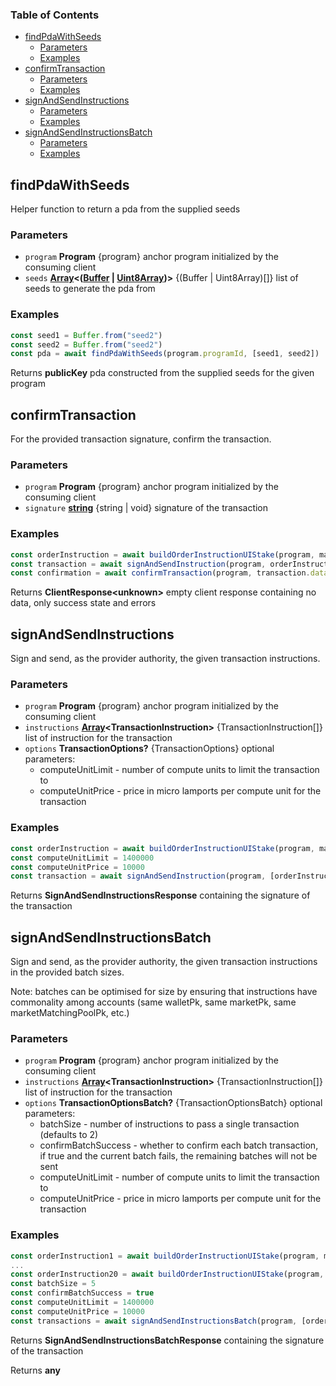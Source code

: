 <!-- Generated by documentation.js. Update this documentation by updating the source code. -->

### Table of Contents

*   [findPdaWithSeeds][1]
    *   [Parameters][2]
    *   [Examples][3]
*   [confirmTransaction][4]
    *   [Parameters][5]
    *   [Examples][6]
*   [signAndSendInstructions][7]
    *   [Parameters][8]
    *   [Examples][9]
*   [signAndSendInstructionsBatch][10]
    *   [Parameters][11]
    *   [Examples][12]

## findPdaWithSeeds

Helper function to return a pda from the supplied seeds

### Parameters

*   `program` **Program** {program} anchor program initialized by the consuming client
*   `seeds` **[Array][13]<([Buffer][14] | [Uint8Array][15])>** {(Buffer | Uint8Array)\[]} list of seeds to generate the pda from

### Examples

```javascript
const seed1 = Buffer.from("seed2")
const seed2 = Buffer.from("seed2")
const pda = await findPdaWithSeeds(program.programId, [seed1, seed2])
```

Returns **publicKey** pda constructed from the supplied seeds for the given program

## confirmTransaction

For the provided transaction signature, confirm the transaction.

### Parameters

*   `program` **Program** {program} anchor program initialized by the consuming client
*   `signature` **[string][16]** {string | void} signature of the transaction

### Examples

```javascript
const orderInstruction = await buildOrderInstructionUIStake(program, marketPk, marketOutcomeIndex, forOutcome, price, stake, productPk)
const transaction = await signAndSendInstruction(program, orderInstruction.data.instruction)
const confirmation = await confirmTransaction(program, transaction.data.signature);
```

Returns **ClientResponse\<unknown>** empty client response containing no data, only success state and errors

## signAndSendInstructions

Sign and send, as the provider authority, the given transaction instructions.

### Parameters

*   `program` **Program** {program} anchor program initialized by the consuming client
*   `instructions` **[Array][13]\<TransactionInstruction>** {TransactionInstruction\[]} list of instruction for the transaction
*   `options` **TransactionOptions?** {TransactionOptions} optional parameters:  <ul>
        <li> computeUnitLimit - number of compute units to limit the transaction to</li>
        <li> computeUnitPrice - price in micro lamports per compute unit for the transaction</li>
      </ul>

### Examples

```javascript
const orderInstruction = await buildOrderInstructionUIStake(program, marketPk, marketOutcomeIndex, forOutcome, price, stake, productPk)
const computeUnitLimit = 1400000
const computeUnitPrice = 10000
const transaction = await signAndSendInstruction(program, [orderInstruction.data.instruction], {computeUnitLimit, computeUnitPrice})
```

Returns **SignAndSendInstructionsResponse** containing the signature of the transaction

## signAndSendInstructionsBatch

Sign and send, as the provider authority, the given transaction instructions in the provided batch sizes.

Note: batches can be optimised for size by ensuring that instructions have commonality among accounts (same walletPk, same marketPk, same marketMatchingPoolPk, etc.)

### Parameters

*   `program` **Program** {program} anchor program initialized by the consuming client
*   `instructions` **[Array][13]\<TransactionInstruction>** {TransactionInstruction\[]} list of instruction for the transaction
*   `options` **TransactionOptionsBatch?** {TransactionOptionsBatch} optional parameters:  <ul>
        <li> batchSize - number of instructions to pass a single transaction (defaults to 2)</li>
        <li> confirmBatchSuccess - whether to confirm each batch transaction, if true and the current batch fails, the remaining batches will not be sent</li>
        <li> computeUnitLimit - number of compute units to limit the transaction to</li>
        <li> computeUnitPrice - price in micro lamports per compute unit for the transaction</li>
      </ul>

### Examples

```javascript
const orderInstruction1 = await buildOrderInstructionUIStake(program, marketPk, marketOutcomeIndex, forOutcome, price, stake, productPk)
...
const orderInstruction20 = await buildOrderInstructionUIStake(program, marketPk, marketOutcomeIndex, forOutcome, price, stake, productPk)
const batchSize = 5
const confirmBatchSuccess = true
const computeUnitLimit = 1400000
const computeUnitPrice = 10000
const transactions = await signAndSendInstructionsBatch(program, [orderInstruction1.data.instruction, ..., orderInstruction20.data.instruction], {batchSize, confirmBatchSuccess, computeUnitLimit, computeUnitPrice})
```

Returns **SignAndSendInstructionsBatchResponse** containing the signature of the transaction

Returns **any**&#x20;

[1]: #findpdawithseeds

[2]: #parameters

[3]: #examples

[4]: #confirmtransaction

[5]: #parameters-1

[6]: #examples-1

[7]: #signandsendinstructions

[8]: #parameters-2

[9]: #examples-2

[10]: #signandsendinstructionsbatch

[11]: #parameters-3

[12]: #examples-3

[13]: https://developer.mozilla.org/docs/Web/JavaScript/Reference/Global_Objects/Array

[14]: https://nodejs.org/api/buffer.html

[15]: https://developer.mozilla.org/docs/Web/JavaScript/Reference/Global_Objects/Uint8Array

[16]: https://developer.mozilla.org/docs/Web/JavaScript/Reference/Global_Objects/String
